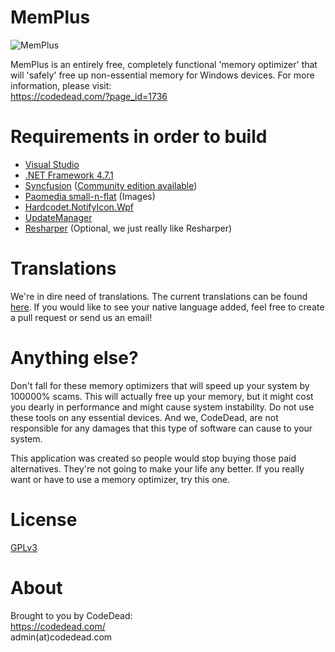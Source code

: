 # MemPlus
![MemPlus](https://i.imgur.com/PLh2e5N.gif)

MemPlus is an entirely free, completely functional 'memory optimizer' that will 'safely' free up non-essential memory for Windows devices.
For more information, please visit:  
https://codedead.com/?page_id=1736

# Requirements in order to build
* [Visual Studio](https://vistualstudio.com)
* [.NET Framework 4.7.1](https://www.microsoft.com/en-us/download/details.aspx?id=56116)
* [Syncfusion](https://syncfusion.com) ([Community edition available](https://www.syncfusion.com/products/communitylicense))
* [Paomedia small-n-flat](https://github.com/paomedia/small-n-flat) (Images)
* [Hardcodet.NotifyIcon.Wpf](https://www.nuget.org/packages/Hardcodet.NotifyIcon.Wpf/)
* [UpdateManager](https://github.com/CodeDead/UpdateManager)
* [Resharper](https://www.jetbrains.com/resharper/) (Optional, we just really like Resharper)

# Translations
We're in dire need of translations. The current translations can be found [here](https://github.com/CodeDead/MemPlus/tree/master/MemPlus/Resources/Languages). If you would like to see your native language added, feel free to create a pull request or send us an email!

# Anything else?
Don't fall for these memory optimizers that will speed up your system by 100000% scams. This will actually free up your memory, but it might cost you dearly in performance and might cause system instability. Do not use these tools on any essential devices. And we, CodeDead, are not responsible for any damages that this type of software can cause to your system.

This application was created so people would stop buying those paid alternatives. They're not going to make your life any better. If you really want or have to use a memory optimizer, try this one.

# License
[GPLv3](https://www.gnu.org/licenses/gpl-3.0.en.html)

# About
Brought to you by CodeDead:  
https://codedead.com/  
admin(at)codedead.com
